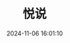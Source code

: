 ---
title: 悦说
date: 2024-11-06 16:01:10
type: saysay
top_img: false
comments: false
aside: false
---